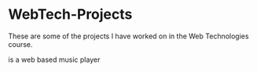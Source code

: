 # WebTech-Projects
These are some of the projects I have worked on in the Web Technologies course.

<bob> is a web based music player
